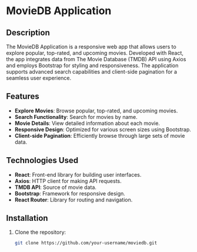 # MovieDB Application

## Description
The MovieDB Application is a responsive web app that allows users to explore popular, top-rated, and upcoming movies. Developed with React, the app integrates data from The Movie Database (TMDB) API using Axios and employs Bootstrap for styling and responsiveness. The application supports advanced search capabilities and client-side pagination for a seamless user experience.

## Features
- **Explore Movies**: Browse popular, top-rated, and upcoming movies.
- **Search Functionality**: Search for movies by name.
- **Movie Details**: View detailed information about each movie.
- **Responsive Design**: Optimized for various screen sizes using Bootstrap.
- **Client-side Pagination**: Efficiently browse through large sets of movie data.

## Technologies Used
- **React**: Front-end library for building user interfaces.
- **Axios**: HTTP client for making API requests.
- **TMDB API**: Source of movie data.
- **Bootstrap**: Framework for responsive design.
- **React Router**: Library for routing and navigation.

## Installation
1. Clone the repository:
   ```bash
   git clone https://github.com/your-username/moviedb.git
